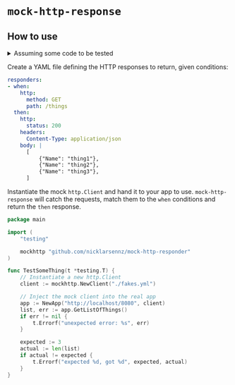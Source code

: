 # `mock-http-response`

## How to use

<details>
 <summary>Assuming some code to be tested</summary>

```go
package main

import (
	"encoding/json"
	"net/http"
)

type App struct {
	baseUrl string
	client  *http.Client
}

type Thing struct {
	Name string
}

func (app *App) GetListOfThings() ([]Thing, error) {
	res, err := app.client.Get(app.baseUrl + "/things")
	things := make([]Thing)
	err := json.NewDecoder(res.Body).Decode(&things)
	return things, err
}

func NewApp(baseUrl string, client *http.Client) *App {
	return &App{
		baseUrl: baseUrl,
		client:  client,
	}
}
```
</details>

Create a YAML file defining the HTTP responses to return, given conditions:

```yml
responders:
- when:
    http:
      method: GET
      path: /things
  then:
    http:
      status: 200
    headers:
      Content-Type: application/json
    body: |
      [
          {"Name": "thing1"},
          {"Name": "thing2"},
          {"Name": "thing3"},
      ]
```

Instantiate the mock `http.Client` and hand it to your app to use. `mock-http-response` will catch the requests, match them to the `when` conditions and return the `then` response.

```go
package main

import (
	"testing"

	mockhttp "github.com/nicklarsennz/mock-http-responder"
)

func TestSomeThing(t *testing.T) {
	// Instantiate a new http.Client
	client := mockhttp.NewClient("./fakes.yml")

	// Inject the mock client into the real app
	app := NewApp("http://localhost/8080", client)
	list, err := app.GetListOfThings()
	if err != nil {
		t.Errorf("unexpected error: %s", err)
	}

	expected := 3
	actual := len(list)
	if actual != expected {
		t.Errorf("expected %d, got %d", expected, actual)
	}
}
```
